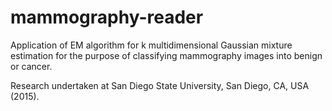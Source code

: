 # mammography-reader
Application of EM algorithm for k multidimensional Gaussian mixture estimation for the purpose of classifying mammography images into benign or cancer.

Research undertaken at San Diego State University, San Diego, CA, USA (2015).
